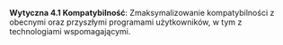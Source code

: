 **Wytyczna 4.1 Kompatybilność**: Zmaksymalizowanie kompatybilności z obecnymi oraz przyszłymi programami użytkowników, w tym z technologiami wspomagającymi.